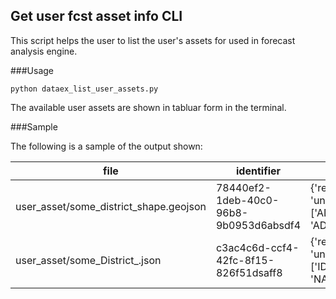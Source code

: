 ## Get user fcst asset info CLI

This script helps the user to list the user's assets for used in forecast analysis engine.

###Usage
```
python dataex_list_user_assets.py 
```

The available user assets are shown in tabluar form in the terminal.

###Sample

The following is a sample of the output shown:

|file| identifier | info |
|----------|----------|-------|
| user_asset/some_district_shape.geojson | 78440ef2-1deb-40c0-96b8-9b0953d6absdf4 | {'rec_count': 90, 'unique_fields': ['ADM2_EN', 'ADM2_PCODE']}|
| user_asset/some_District_.json     | c3ac4c6d-ccf4-42fc-8f15-826f51dsaff8 | {'rec_count': 90, 'unique_fields': ['ID_2', 'NAME_2']}|

